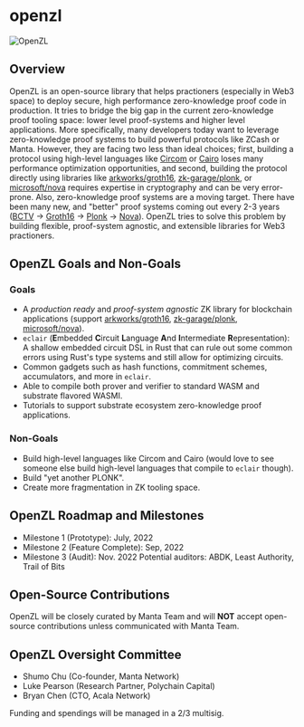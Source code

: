 # openzl
![OpenZL](https://user-images.githubusercontent.com/720571/166740650-1870eacb-28ba-4421-86ab-4bd0436897d4.svg)


## Overview

OpenZL is an open-source library that helps practioners (especially in Web3 space) to deploy secure, high performance zero-knowledge proof code in production. It tries to bridge the big gap in the current zero-knowledge proof tooling space: lower level proof-systems and higher level applications. More specifically, many developers today want to leverage zero-knowledge proof systems to build powerful protocols like ZCash or Manta. However, they are facing two less than ideal choices; first, building a protocol using high-level languages like [Circom](https://docs.circom.io) or [Cairo](https://www.cairo-lang.org) loses many performance optimization opportunities, and second, building the protocol directly using libraries like [arkworks/groth16](https://github.com/arkworks-rs/groth16), [zk-garage/plonk](https://github.com/zk-garage/plonk), or [microsoft/nova](https://github.com/microsoft/Nova) requires expertise in cryptography and can be very error-prone. Also, zero-knowledge proof systems are a moving target. There have been many new, and "better" proof systems coming out every 2-3 years ([BCTV](https://eprint.iacr.org/2013/879.pdf) -> [Groth16](https://eprint.iacr.org/2016/260.pdf) -> [Plonk](https://eprint.iacr.org/2019/953) -> [Nova](https://eprint.iacr.org/2021/370)). OpenZL tries to solve this problem by building flexible, proof-system agnostic, and extensible libraries for Web3 practioners.  

## OpenZL Goals and Non-Goals

### Goals

* A *production ready* and *proof-system agnostic* ZK library for blockchain applications (support [arkworks/groth16](https://github.com/arkworks-rs/groth16), [zk-garage/plonk](https://github.com/zk-garage/plonk), [microsoft/nova](https://github.com/microsoft/Nova)).
* `eclair` (**E**mbedded **C**ircuit **L**anguage **A**nd **I**ntermediate **R**epresentation): A shallow embedded circuit DSL in Rust that can rule out some common errors using Rust's type systems and still allow for optimizing circuits.
* Common gadgets such as hash functions, commitment schemes, accumulators, and more in `eclair`.
* Able to compile both prover and verifier to standard WASM and substrate flavored WASMI.
* Tutorials to support substrate ecosystem zero-knowledge proof applications.

### Non-Goals

* Build high-level languages like Circom and Cairo (would love to see someone else build high-level languages that compile to `eclair` though).
* Build "yet another PLONK". 
* Create more fragmentation in ZK tooling space.

## OpenZL Roadmap and Milestones

* Milestone 1 (Prototype): July, 2022
* Milestone 2 (Feature Complete): Sep, 2022
* Milestone 3 (Audit): Nov. 2022
  Potential auditors: ABDK, Least Authority, Trail of Bits

## Open-Source Contributions

OpenZL will be closely curated by Manta Team and will **NOT** accept open-source contributions unless communicated with Manta Team.

## OpenZL Oversight Committee

* Shumo Chu (Co-founder, Manta Network)
* Luke Pearson (Research Partner, Polychain Capital)
* Bryan Chen (CTO, Acala Network)

Funding and spendings will be managed in a 2/3 multisig.

